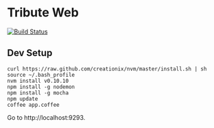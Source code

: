 Tribute Web
===========

[![Build Status](https://secure.travis-ci.org/tribute/tribute-web.png)](http://travis-ci.org/tribute/tribute-web)

Dev Setup
---------

```
curl https://raw.github.com/creationix/nvm/master/install.sh | sh
source ~/.bash_profile
nvm install v0.10.10
npm install -g nodemon
npm install -g mocha
npm update
coffee app.coffee
```

Go to http://localhost:9293.


